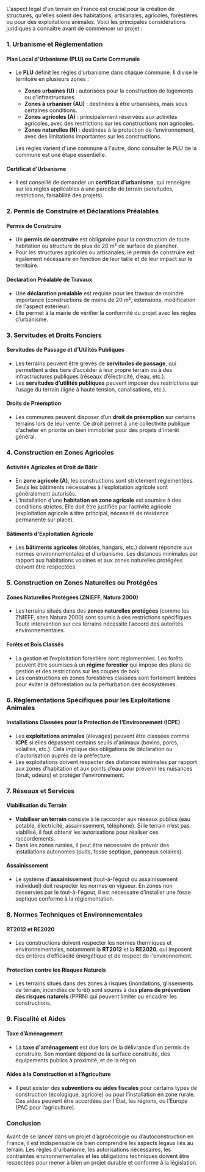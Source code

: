 L'aspect légal d'un terrain en France est crucial pour la création de structures, qu'elles soient des habitations, artisanales, agricoles, forestières ou pour des exploitations animales. Voici les principales considérations juridiques à connaître avant de commencer un projet :

### 1. **Urbanisme et Réglementation**
#### Plan Local d'Urbanisme (PLU) ou Carte Communale
- Le **PLU** définit les règles d’urbanisme dans chaque commune. Il divise le territoire en plusieurs zones :
  - **Zones urbaines (U)** : autorisées pour la construction de logements ou d'infrastructures.
  - **Zones à urbaniser (AU)** : destinées à être urbanisées, mais sous certaines conditions.
  - **Zones agricoles (A)** : principalement réservées aux activités agricoles, avec des restrictions sur les constructions non agricoles.
  - **Zones naturelles (N)** : destinées à la protection de l’environnement, avec des limitations importantes sur les constructions.
  
  Les règles varient d'une commune à l'autre, donc consulter le PLU de la commune est une étape essentielle.

#### Certificat d'Urbanisme
- Il est conseillé de demander un **certificat d’urbanisme**, qui renseigne sur les règles applicables à une parcelle de terrain (servitudes, restrictions, faisabilité des projets).

### 2. **Permis de Construire et Déclarations Préalables**
#### Permis de Construire
- Un **permis de construire** est obligatoire pour la construction de toute habitation ou structure de plus de 20 m² de surface de plancher.
- Pour les structures agricoles ou artisanales, le permis de construire est également nécessaire en fonction de leur taille et de leur impact sur le territoire.
  
#### Déclaration Préalable de Travaux
- Une **déclaration préalable** est requise pour les travaux de moindre importance (constructions de moins de 20 m², extensions, modification de l'aspect extérieur).
- Elle permet à la mairie de vérifier la conformité du projet avec les règles d’urbanisme.

### 3. **Servitudes et Droits Fonciers**
#### Servitudes de Passage et d'Utilités Publiques
- Les terrains peuvent être grevés de **servitudes de passage**, qui permettent à des tiers d’accéder à leur propre terrain ou à des infrastructures publiques (réseaux d’électricité, d’eau, etc.).
- Les **servitudes d’utilités publiques** peuvent imposer des restrictions sur l’usage du terrain (ligne à haute tension, canalisations, etc.).

#### Droits de Préemption
- Les communes peuvent disposer d’un **droit de préemption** sur certains terrains lors de leur vente. Ce droit permet à une collectivité publique d’acheter en priorité un bien immobilier pour des projets d'intérêt général.

### 4. **Construction en Zones Agricoles**
#### Activités Agricoles et Droit de Bâtir
- En **zone agricole (A)**, les constructions sont strictement réglementées. Seuls les bâtiments nécessaires à l’exploitation agricole sont généralement autorisés.
- L’installation d’une **habitation en zone agricole** est soumise à des conditions strictes. Elle doit être justifiée par l’activité agricole (exploitation agricole à titre principal, nécessité de résidence permanente sur place).

#### Bâtiments d'Exploitation Agricole
- Les **bâtiments agricoles** (étables, hangars, etc.) doivent répondre aux normes environnementales et d'urbanisme. Les distances minimales par rapport aux habitations voisines et aux zones naturelles protégées doivent être respectées.

### 5. **Construction en Zones Naturelles ou Protégées**
#### Zones Naturelles Protégées (ZNIEFF, Natura 2000)
- Les terrains situés dans des **zones naturelles protégées** (comme les ZNIEFF, sites Natura 2000) sont soumis à des restrictions spécifiques. Toute intervention sur ces terrains nécessite l’accord des autorités environnementales.

#### Forêts et Bois Classés
- La gestion et l’exploitation forestière sont réglementées. Les forêts peuvent être soumises à un **régime forestier** qui impose des plans de gestion et des restrictions sur les coupes de bois.
- Les constructions en zones forestières classées sont fortement limitées pour éviter la déforestation ou la perturbation des écosystèmes.

### 6. **Réglementations Spécifiques pour les Exploitations Animales**
#### Installations Classées pour la Protection de l’Environnement (ICPE)
- Les **exploitations animales** (élevages) peuvent être classées comme **ICPE** si elles dépassent certains seuils d'animaux (bovins, porcs, volailles, etc.). Cela implique des obligations de déclaration ou d'autorisation auprès de la préfecture.
- Les exploitations doivent respecter des distances minimales par rapport aux zones d’habitation et aux points d’eau pour prévenir les nuisances (bruit, odeurs) et protéger l'environnement.

### 7. **Réseaux et Services**
#### Viabilisation du Terrain
- **Viabiliser un terrain** consiste à le raccorder aux réseaux publics (eau potable, électricité, assainissement, téléphone). Si le terrain n’est pas viabilisé, il faut obtenir les autorisations pour réaliser ces raccordements.
- Dans les zones rurales, il peut être nécessaire de prévoir des installations autonomes (puits, fosse septique, panneaux solaires).

#### Assainissement
- Le système d'**assainissement** (tout-à-l’égout ou assainissement individuel) doit respecter les normes en vigueur. En zones non desservies par le tout-à-l'égout, il est nécessaire d’installer une fosse septique conforme à la réglementation.

### 8. **Normes Techniques et Environnementales**
#### RT2012 et RE2020
- Les constructions doivent respecter les normes thermiques et environnementales, notamment la **RT2012** et la **RE2020**, qui imposent des critères d’efficacité énergétique et de respect de l'environnement.

#### Protection contre les Risques Naturels
- Les terrains situés dans des zones à risques (inondations, glissements de terrain, incendies de forêt) sont soumis à des **plans de prévention des risques naturels** (PPRN) qui peuvent limiter ou encadrer les constructions.

### 9. **Fiscalité et Aides**
#### Taxe d’Aménagement
- La **taxe d'aménagement** est due lors de la délivrance d’un permis de construire. Son montant dépend de la surface construite, des équipements publics à proximité, et de la région.

#### Aides à la Construction et à l’Agriculture
- Il peut exister des **subventions ou aides fiscales** pour certains types de construction (écologique, agricole) ou pour l’installation en zone rurale. Ces aides peuvent être accordées par l'État, les régions, ou l’Europe (PAC pour l’agriculture).

### Conclusion
Avant de se lancer dans un projet d’agroécologie ou d’autoconstruction en France, il est indispensable de bien comprendre les aspects légaux liés au terrain. Les règles d'urbanisme, les autorisations nécessaires, les contraintes environnementales et les obligations techniques doivent être respectées pour mener à bien un projet durable et conforme à la législation.